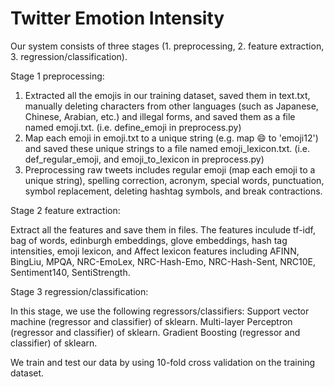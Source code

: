 # Twitter Emotion Intensity

Our system consists of three stages (1. preprocessing, 2. feature extraction, 3. regression/classification). 

Stage 1 preprocessing:
1) Extracted all the emojis in our training dataset, saved them in text.txt, manually deleting characters from other languages (such as Japanese, Chinese, Arabian, etc.) and illegal forms, and saved them as a file named emoji.txt. (i.e. define_emoji in preprocess.py)
2) Map each emoji in emoji.txt to a unique string (e.g. map 😄  to 'emoji12') and saved these unique strings to a file named emoji_lexicon.txt. (i.e. def_regular_emoji, and emoji_to_lexicon in preprocess.py)
3) Preprocessing raw tweets includes regular emoji (map each emoji to a unique string), spelling correction, acronym, special words, punctuation, symbol replacement, deleting hashtag symbols, and break contractions.

Stage 2 feature extraction:  
  
Extract all the features and save them in files. 
The features inculude tf-idf, bag of words, edinburgh embeddings, glove embeddings, hash tag intensities, emoji lexicon, and Affect lexicon features including AFINN, BingLiu, MPQA, NRC-EmoLex, NRC-Hash-Emo, NRC-Hash-Sent, NRC10E, Sentiment140, SentiStrength.

Stage 3 regression/classification:  
  
In this stage, we use the following regressors/classifiers:
Support vector machine (regressor and classifier) of sklearn. 
Multi-layer Perceptron (regressor and classifier) of sklearn. 
Gradient Boosting (regressor and classifier) of sklearn. 

We train and test our data by using 10-fold cross validation on the training dataset. 
